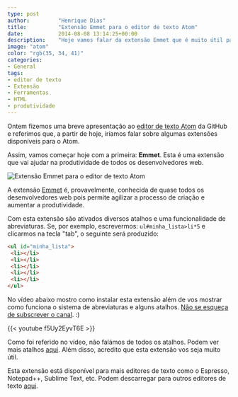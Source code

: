 ```yaml
---
type: post
author:         "Henrique Dias"
title:          "Extensão Emmet para o editor de texto Atom"
date:           2014-08-08 13:14:25+00:00
description:    "Hoje vamos falar da extensão Emmet que é muito útil para milhares de desenvolvedores web. Esta extensão permite agilizar e aumentar a produtividade."
image: "atom"
color: "rgb(35, 34, 41)"
categories:
- General
tags:
- editor de texto
- Extensão
- Ferramentas
- HTML
- produtividade
---
```


Ontem fizemos uma breve apresentação ao [editor de texto Atom](/general/atom-io-um-excelente-editor-de-texto-da-github/) da GitHub e referimos que, a partir de hoje, iríamos falar sobre algumas extensões disponíveis para o Atom.

Assim, vamos começar hoje com a primeira: **Emmet**. Esta é uma extensão que vai ajudar na produtividade de todos os desenvolvedores web.

![Extensão Emmet para o editor de texto Atom](/images/extensaoemmet.png)

A extensão [Emmet](http://emmet.io/) é, provavelmente, conhecida de quase todos os desenvolvedores web pois permite agilizar a processo de criação e aumentar a produtividade.

Com esta extensão são ativados diversos atalhos e uma funcionalidade de abreviaturas. Se, por exemplo, escrevermos: ```ul#minha_lista>li*5``` e clicarmos na tecla "tab", o seguinte será produzido:

```html
<ul id="minha_lista">
 <li></li>
 <li></li>
 <li></li>
 <li></li>
 <li></li>
</ul>
```

No vídeo abaixo mostro como instalar esta extensão além de vos mostrar como funciona o sistema de abreviaturas e alguns atalhos. [Não se esqueça de subscrever o canal](https://www.youtube.com/user/hacdias?sub_confirmation=1). :)

{{< youtube f5Uy2EyvT6E >}}

Como foi referido no vídeo, não falámos de todos os atalhos. Podem ver mais atalhos [aqui](https://github.com/emmetio/emmet-atom). Além disso, acredito que esta extensão vos seja muito útil.

Esta extensão está disponível para mais editores de texto como o Espresso, Notepad++, Sublime Text, etc. Podem descarregar para outros editores de texto [aqui](http://emmet.io/download/).
